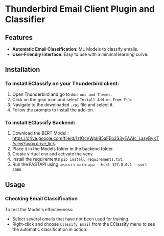 # Thunderbird Email Client Plugin and Classifier

## Features

- **Automatic Email Classification**: ML Models to classify emails.
- **User-Friendly Interface**: Easy to use with a minimal learning curve.

## Installation

### To install EClassify on your Thunderbird client:

1. Open Thunderbird and go to `Add-ons and Themes`.
2. Click on the gear icon and select `Install Add-on From File`.
3. Navigate to the downloaded `.xpi` file and select it.
4. Follow the prompts to install the add-on.

### To install EClassify Backend:

1. Download the BERT Model : https://drive.google.com/file/d/1zIOcVWpkB5aFEb3S3yEAAIc_LasyByKT/view?usp=drive_link.
2. Place it in the Models folder in the backend folder.
3. Create virtual env and activate the venv.
4. Install the requirements `pip install requirements.txt`.
5. Run the FASTAPI using `uvicorn main:app --host 127.0.0.1 --port 8000`.

## Usage
### Checking Email Classification

To test the Model's effectiveness:

- Select several emails that have not been used for training.
- Right-click and choose `Classify Email` from the EClassify menu to see the automatic classification in action.
